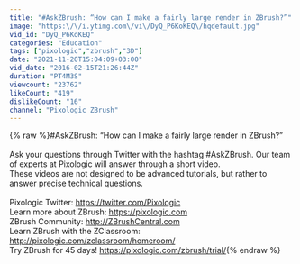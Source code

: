 ```yaml
---
title: "#AskZBrush: “How can I make a fairly large render in ZBrush?”"
image: "https:\/\/i.ytimg.com\/vi\/DyQ_P6KoKEQ\/hqdefault.jpg"
vid_id: "DyQ_P6KoKEQ"
categories: "Education"
tags: ["pixologic","zbrush","3D"]
date: "2021-11-20T15:04:09+03:00"
vid_date: "2016-02-15T21:26:44Z"
duration: "PT4M3S"
viewcount: "23762"
likeCount: "419"
dislikeCount: "16"
channel: "Pixologic ZBrush"
---
```

{% raw %}#AskZBrush: “How can I make a fairly large render in ZBrush?”<br /><br />Ask your questions through Twitter with the hashtag #AskZBrush. Our team of experts at Pixologic will answer through a short video.<br />These videos are not designed to be advanced tutorials, but rather to answer precise technical questions.<br /><br />Pixologic Twitter: <a rel="nofollow" target="blank" href="https://twitter.com/Pixologic">https://twitter.com/Pixologic</a><br />Learn more about ZBrush: <a rel="nofollow" target="blank" href="https://pixologic.com">https://pixologic.com</a><br />ZBrush Community: <a rel="nofollow" target="blank" href="http://ZBrushCentral.com">http://ZBrushCentral.com</a><br />Learn ZBrush with the ZClassroom: <a rel="nofollow" target="blank" href="http://pixologic.com/zclassroom/homeroom/">http://pixologic.com/zclassroom/homeroom/</a><br />Try ZBrush for 45 days! <a rel="nofollow" target="blank" href="https://pixologic.com/zbrush/trial/">https://pixologic.com/zbrush/trial/</a>{% endraw %}
